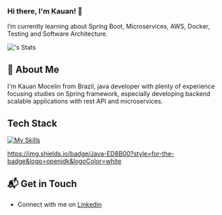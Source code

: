 ### Hi there, I'm Kauan! 👋
I’m currently learning about Spring Boot, Microservices, AWS, Docker, Testing and Software Architecture.

![<kauanmocelin>'s Stats](https://github-readme-stats.vercel.app/api?username=kauanmocelin&theme=vue-dark&show_icons=true&hide_border=true&count_private=true)

## 🚀 About Me
I'm Kauan Mocelin from Brazil, java developer with plenty of experience focusing studies on Spring framework, especially developing backend scalable applications with rest API and microservices.

## Tech Stack
[![My Skills](https://skillicons.dev/icons?i=ubuntu,html,js,jquery,java,docker,hibernate,maven,postman,redis&theme=light)](https://skillicons.dev)

https://img.shields.io/badge/Java-ED8B00?style=for-the-badge&logo=openjdk&logoColor=white

## 📬 Get in Touch
- Connect with me on [Linkedin](https://www.linkedin.com/in/kauanmocelin/)
